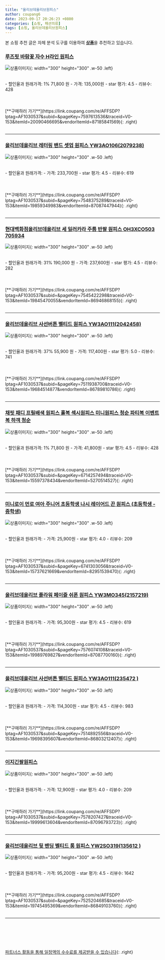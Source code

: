 ```yaml
---
title: "올리브데올리브원피스"
author: coupang6
date: 2023-09-17 20:26:23 +0800
categories: [쇼핑, 패션의류]
tags: [쇼핑, 올리브데올리브원피스]
---
```


본 쇼핑 추천 글은 자체 분석 도구를 이용하여 [**상품**](https://link.coupang.com/a/bao1ui)을 추천하고 있습니다.

### [루즈핏 바람꽃 자수 H라인 원피스](https://link.coupang.com/re/AFFSDP?lptag=AF1030537&subid=&pageKey=7597613536&traceid=V0-153&itemId=20090466695&vendorItemId=87185841569)

![상품이미지](https://thumbnail9.coupangcdn.com/thumbnails/remote/230x230ex/image/vendor_inventory/b833/c54221d9466c5b5a316bfd1dd6b1cb73c111f39284ef04dd691e0a4e5c8c.jpg){: width="300" height="300" .w-50 .left}


<br>
- 할인율과 원래가격: 1%  71,800   원
- 가격: 135,000원
- star 평가: 4.5
- 리뷰수: 428
<br>
<br>
<br>
<br>
[**구매하러 가기**](https://link.coupang.com/re/AFFSDP?lptag=AF1030537&subid=&pageKey=7597613536&traceid=V0-153&itemId=20090466695&vendorItemId=87185841569){: .right}
<br>
<br>

---

### [올리브데올리브 레터링 밴드 셋업 원피스 YW3AO106(2079238)](https://link.coupang.com/re/AFFSDP?lptag=AF1030537&subid=&pageKey=7548375289&traceid=V0-153&itemId=19859349983&vendorItemId=87087447944)

![상품이미지](https://thumbnail7.coupangcdn.com/thumbnails/remote/230x230ex/image/vendor_inventory/f2b8/4c48dc51fbb10c4465775690110d3366fed6fc61e0e629bc2a1acb2b7fe4.jpg){: width="300" height="300" .w-50 .left}


<br>
- 할인율과 원래가격: 
- 가격: 233,700원
- star 평가: 4.5
- 리뷰수: 619
<br>
<br>
<br>
<br>
[**구매하러 가기**](https://link.coupang.com/re/AFFSDP?lptag=AF1030537&subid=&pageKey=7548375289&traceid=V0-153&itemId=19859349983&vendorItemId=87087447944){: .right}
<br>
<br>

---

### [현대백화점올리브데올리브 세 일러카라 주름 반팔 원피스 OH3XCO503 705934](https://link.coupang.com/re/AFFSDP?lptag=AF1030537&subid=&pageKey=7545422298&traceid=V0-153&itemId=19845470055&vendorItemId=86946868155)

![상품이미지](https://thumbnail6.coupangcdn.com/thumbnails/remote/230x230ex/image/vendor_inventory/5d70/c0a6f628d786882c169628bd546630fd93c0f03c79a3635f7e6e92a843cb.jpg){: width="300" height="300" .w-50 .left}


<br>
- 할인율과 원래가격: 31%  190,000   원
- 가격: 237,600원
- star 평가: 4.5
- 리뷰수: 282
<br>
<br>
<br>
<br>
[**구매하러 가기**](https://link.coupang.com/re/AFFSDP?lptag=AF1030537&subid=&pageKey=7545422298&traceid=V0-153&itemId=19845470055&vendorItemId=86946868155){: .right}
<br>
<br>

---

### [올리브데올리브 사선버튼 벨티드 원피스 YW3AO111(2042458)](https://link.coupang.com/re/AFFSDP?lptag=AF1030537&subid=&pageKey=7511938700&traceid=V0-153&itemId=19684514877&vendorItemId=86789810786)

![상품이미지](https://thumbnail6.coupangcdn.com/thumbnails/remote/230x230ex/image/vendor_inventory/8284/594ec0e6502bc668fc2409364c8daac877a1bca75c656a5bebd575d3a32b.jpg){: width="300" height="300" .w-50 .left}


<br>
- 할인율과 원래가격: 37%  55,900   원
- 가격: 117,400원
- star 평가: 5.0
- 리뷰수: 741
<br>
<br>
<br>
<br>
[**구매하러 가기**](https://link.coupang.com/re/AFFSDP?lptag=AF1030537&subid=&pageKey=7511938700&traceid=V0-153&itemId=19684514877&vendorItemId=86789810786){: .right}
<br>
<br>

---

### [채핏 패디 프릴배색 원피스 홀복 섹시원피스 미니원피스 청순 파티복 이벤트복 하객 청순](https://link.coupang.com/re/AFFSDP?lptag=AF1030537&subid=&pageKey=6714257494&traceid=V0-153&itemId=15597378434&vendorItemId=5270514527)

![상품이미지](https://thumbnail8.coupangcdn.com/thumbnails/remote/230x230ex/image/vendor_inventory/f5bd/13c6ff74130e41b2afe8de5bb5539e1fc7e2d25f19558e488338d43fbef6.jpg){: width="300" height="300" .w-50 .left}


<br>
- 할인율과 원래가격: 1%  71,800   원
- 가격: 41,800원
- star 평가: 4.5
- 리뷰수: 428
<br>
<br>
<br>
<br>
[**구매하러 가기**](https://link.coupang.com/re/AFFSDP?lptag=AF1030537&subid=&pageKey=6714257494&traceid=V0-153&itemId=15597378434&vendorItemId=5270514527){: .right}
<br>
<br>

---

### [미니로이 먼로 여아 주니어 초등학생 나시 레이어드 끈 원피스 (초등학생 - 중학생)](https://link.coupang.com/re/AFFSDP?lptag=AF1030537&subid=&pageKey=6741303056&traceid=V0-153&itemId=15737621669&vendorItemId=82951539470)

![상품이미지](https://thumbnail6.coupangcdn.com/thumbnails/remote/230x230ex/image/vendor_inventory/eb2d/8156aacc9cc220918e9008be8fb94a2c6be96f6467d10679e36b61628d38.jpg){: width="300" height="300" .w-50 .left}


<br>
- 할인율과 원래가격: 
- 가격: 25,900원
- star 평가: 4.0
- 리뷰수: 209
<br>
<br>
<br>
<br>
[**구매하러 가기**](https://link.coupang.com/re/AFFSDP?lptag=AF1030537&subid=&pageKey=6741303056&traceid=V0-153&itemId=15737621669&vendorItemId=82951539470){: .right}
<br>
<br>

---

### [올리브데올리브 플라워 페이즐 쉬폰 원피스 YW3MO345(2157219)](https://link.coupang.com/re/AFFSDP?lptag=AF1030537&subid=&pageKey=7576074108&traceid=V0-153&itemId=19989769827&vendorItemId=87087700160)

![상품이미지](https://thumbnail8.coupangcdn.com/thumbnails/remote/230x230ex/image/vendor_inventory/f7f8/90ea5fc61dd945c6f1660103f24e4490222ea819723a201066fc675710f6.jpg){: width="300" height="300" .w-50 .left}


<br>
- 할인율과 원래가격: 
- 가격: 95,300원
- star 평가: 4.5
- 리뷰수: 619
<br>
<br>
<br>
<br>
[**구매하러 가기**](https://link.coupang.com/re/AFFSDP?lptag=AF1030537&subid=&pageKey=7576074108&traceid=V0-153&itemId=19989769827&vendorItemId=87087700160){: .right}
<br>
<br>

---

### [올리브데올리브 사선버튼 벨티드 원피스 YW3AO111(235472 )](https://link.coupang.com/re/AFFSDP?lptag=AF1030537&subid=&pageKey=7514892556&traceid=V0-153&itemId=19698395607&vendorItemId=86803212407)

![상품이미지](https://thumbnail9.coupangcdn.com/thumbnails/remote/230x230ex/image/vendor_inventory/039c/7c66ba99920a903db484ffa4fc4757cd258442860a62854d40da447c1132.jpg){: width="300" height="300" .w-50 .left}


<br>
- 할인율과 원래가격: 
- 가격: 114,300원
- star 평가: 4.5
- 리뷰수: 983
<br>
<br>
<br>
<br>
[**구매하러 가기**](https://link.coupang.com/re/AFFSDP?lptag=AF1030537&subid=&pageKey=7514892556&traceid=V0-153&itemId=19698395607&vendorItemId=86803212407){: .right}
<br>
<br>

---

### [이지긴팔원피스](https://link.coupang.com/re/AFFSDP?lptag=AF1030537&subid=&pageKey=7578207427&traceid=V0-153&itemId=19999613604&vendorItemId=87096793723)

![상품이미지](https://thumbnail9.coupangcdn.com/thumbnails/remote/230x230ex/image/vendor_inventory/71f0/2e107d4b76339b620481d869710fefe9e8bbc1db96499b1abc84df4a1d26.jpg){: width="300" height="300" .w-50 .left}


<br>
- 할인율과 원래가격: 
- 가격: 12,900원
- star 평가: 4.0
- 리뷰수: 209
<br>
<br>
<br>
<br>
[**구매하러 가기**](https://link.coupang.com/re/AFFSDP?lptag=AF1030537&subid=&pageKey=7578207427&traceid=V0-153&itemId=19999613604&vendorItemId=87096793723){: .right}
<br>
<br>

---

### [올리브데올리브 뒷 밴딩 벨티드 롱 원피스 YW2SO319(135612 )](https://link.coupang.com/re/AFFSDP?lptag=AF1030537&subid=&pageKey=7525204685&traceid=V0-153&itemId=19745495369&vendorItemId=86849103760)

![상품이미지](https://thumbnail8.coupangcdn.com/thumbnails/remote/230x230ex/image/vendor_inventory/9ff2/10482fa9cc3eeb387e3a0a9cbc04c5f5d1475be834a8426350b19b44dd68.jpg){: width="300" height="300" .w-50 .left}


<br>
- 할인율과 원래가격: 
- 가격: 95,200원
- star 평가: 4.5
- 리뷰수: 1642
<br>
<br>
<br>
<br>
[**구매하러 가기**](https://link.coupang.com/re/AFFSDP?lptag=AF1030537&subid=&pageKey=7525204685&traceid=V0-153&itemId=19745495369&vendorItemId=86849103760){: .right}
<br>
<br>

---
<br><br><br><br><br> [파트너스 활동을 통해 일정액의 수수료를 제공받을 수 있습니다](https://link.coupang.com/a/bao1ui){: .right}